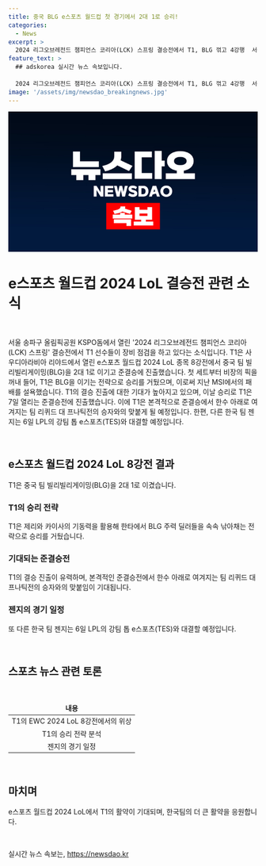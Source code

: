 ```yaml
---
title: 중국 BLG e스포츠 월드컵 첫 경기에서 2대 1로 승리!
categories:
  - News
excerpt: >
  2024 리그오브레전드 챔피언스 코리아(LCK) 스프링 결승전에서 T1, BLG 꺾고 4강행  서울 송파구 KSPO돔에서 열린 2024 LCK 스프링 결승전에서 T1이 BLG를 이기고 EWC 4강에 진출했다. T1은 7일 진행되는 준결승에서 유력팀 리퀴드 또는 프나틱과 대결할 예정이다. 특히, T1은 BLG를 꺾으며 MSI에서의 패배를 설욕했고, 젠지는 6일에 TES와 대결할 예정이다. EWC의 승자는 7일 열리는 챔피언십 경기에 진출하게 된다.
feature_text: >
  ## adskorea 실시간 뉴스 속보입니다.

  2024 리그오브레전드 챔피언스 코리아(LCK) 스프링 결승전에서 T1, BLG 꺾고 4강행  서울 송파구 KSPO돔에서 열린 2024 LCK 스프링 결승전에서 T1이 BLG를 이기고 EWC 4강에 진출했다. T1은 7일 진행되는 준결승에서 유력팀 리퀴드 또는 프나틱과 대결할 예정이다. 특히, T1은 BLG를 꺾으며 MSI에서의 패배를 설욕했고, 젠지는 6일에 TES와 대결할 예정이다. EWC의 승자는 7일 열리는 챔피언십 경기에 진출하게 된다.
image: '/assets/img/newsdao_breakingnews.jpg'
---
```


<p><img src="/assets/img/newsdao_breakingnews.jpg" alt="adskorea 속보" /></p>

<h1 data-ke-size="size26">e스포츠 월드컵 2024 LoL 결승전 관련 소식</h1>

<p data-ke-size="size16">&nbsp;</p>

<p>서울 송파구 올림픽공원 KSPO돔에서 열린 '2024 리그오브레전드 챔피언스 코리아(LCK) 스프링' 결승전에서 T1 선수들이 장비 점검을 하고 있다는 소식입니다. T1은 사우디아라비아 리야드에서 열린 e스포츠 월드컵 2024 LoL 종목 8강전에서 중국 팀 빌리빌리게이밍(BLG)을 2대 1로 이기고 준결승에 진출했습니다. 첫 세트부터 비장의 픽을 꺼내 들어, T1은 BLG을 이기는 전략으로 승리를 거뒀으며, 이로써 지난 MSI에서의 패배를 설욕했습니다. T1의 결승 진출에 대한 기대가 높아지고 있으며, 이날 승리로 T1은 7일 열리는 준결승전에 진출했습니다. 이에 T1은 본격적으로 준결승에서 한수 아래로 여겨지는 팀 리퀴드 대 프나틱전의 승자와의 맞붙게 될 예정입니다. 한편, 다른 한국 팀 젠지는 6일 LPL의 강팀 톱 e스포츠(TES)와 대결할 예정입니다.</p></p>

<p data-ke-size="size16">&nbsp;</p>

<h2 data-ke-size="size26">e스포츠 월드컵 2024 LoL 8강전 결과</h2>

<p data-ke-size="size16">T1은 중국 팀 빌리빌리게이밍(BLG)을 2대 1로 이겼습니다. </p>

<h3 data-ke-size="size22">T1의 승리 전략</h3>

<p data-ke-size="size16">T1은 제리와 카이사의 기동력을 활용해 한타에서 BLG 주력 딜러들을 속속 낚아채는 전략으로 승리를 거뒀습니다. </p>

<h3 data-ke-size="size22">기대되는 준결승전</h3>

<p data-ke-size="size16">T1의 결승 진출이 유력하며, 본격적인 준결승전에서 한수 아래로 여겨지는 팀 리퀴드 대 프나틱전의 승자와의 맞붙임이 기대됩니다.</p>

<h3 data-ke-size="size22">젠지의 경기 일정</h3>

<p data-ke-size="size16">또 다른 한국 팀 젠지는 6일 LPL의 강팀 톱 e스포츠(TES)와 대결할 예정입니다. </p>

<p data-ke-size="size16">&nbsp;</p>

<h2 data-ke-size="size26">스포츠 뉴스 관련 토론</h2>

<p data-ke-size="size16">&nbsp;</p>

<table>
<thead>
<tr>
<td style="text-align: center; height: 17px;"><b>내용</b></td>
</tr>
</thead>
<tbody>
<tr>
<td style="text-align: center; height: 17px;">T1의 EWC 2024 LoL 8강전에서의 위상</td>
</tr>
<tr>
<td style="text-align: center; height: 17px;">T1의 승리 전략 분석</td>
</tr>
<tr>
<td style="text-align: center; height: 17px;">젠지의 경기 일정</td>
</tr>
</tbody>
</table>

<p data-ke-size="size16">&nbsp;</p>

<h2 data-ke-size="size26">마치며</h2>

<p data-ke-size="size16">e스포츠 월드컵 2024 LoL에서 T1의 활약이 기대되며, 한국팀의 더 큰 활약을 응원합니다.</p>

<p data-ke-size="size16">&nbsp;</p>
실시간 뉴스 속보는, <a href="https://newsdao.kr" rel="dofollow">https://newsdao.kr</a>


